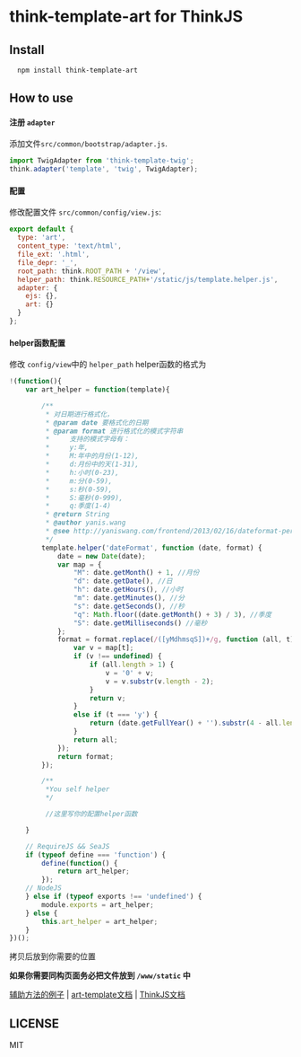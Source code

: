 # think-template-art for ThinkJS

## Install

```sh
  npm install think-template-art
```

## How to use

#### 注册 `adapter`

添加文件`src/common/bootstrap/adapter.js`.
```javascript
import TwigAdapter from 'think-template-twig';
think.adapter('template', 'twig', TwigAdapter);
```

#### 配置

修改配置文件 `src/common/config/view.js`:
```javascript
export default {
  type: 'art',
  content_type: 'text/html',
  file_ext: '.html',
  file_depr: '_',
  root_path: think.ROOT_PATH + '/view',
  helper_path: think.RESOURCE_PATH+'/static/js/template.helper.js',
  adapter: {
    ejs: {},
    art: {}
  }
};
```
#### helper函数配置
修改 `config/view`中的 `helper_path` helper函数的格式为
```javascript
!(function(){
    var art_helper = function(template){

        /**
         * 对日期进行格式化，
         * @param date 要格式化的日期
         * @param format 进行格式化的模式字符串
         *     支持的模式字母有：
         *     y:年,
         *     M:年中的月份(1-12),
         *     d:月份中的天(1-31),
         *     h:小时(0-23),
         *     m:分(0-59),
         *     s:秒(0-59),
         *     S:毫秒(0-999),
         *     q:季度(1-4)
         * @return String
         * @author yanis.wang
         * @see http://yaniswang.com/frontend/2013/02/16/dateformat-performance/
         */
        template.helper('dateFormat', function (date, format) {
            date = new Date(date);
            var map = {
                "M": date.getMonth() + 1, //月份
                "d": date.getDate(), //日
                "h": date.getHours(), //小时
                "m": date.getMinutes(), //分
                "s": date.getSeconds(), //秒
                "q": Math.floor((date.getMonth() + 3) / 3), //季度
                "S": date.getMilliseconds() //毫秒
            };
            format = format.replace(/([yMdhmsqS])+/g, function (all, t) {
                var v = map[t];
                if (v !== undefined) {
                    if (all.length > 1) {
                        v = '0' + v;
                        v = v.substr(v.length - 2);
                    }
                    return v;
                }
                else if (t === 'y') {
                    return (date.getFullYear() + '').substr(4 - all.length);
                }
                return all;
            });
            return format;
        });

        /**
         *You self helper
         */

         //这里写你的配置helper函数

    }

    // RequireJS && SeaJS
    if (typeof define === 'function') {
        define(function() {
            return art_helper;
        });
    // NodeJS
    } else if (typeof exports !== 'undefined') {
        module.exports = art_helper;
    } else {
        this.art_helper = art_helper;
    }
})();
```
拷贝后放到你需要的位置

**如果你需要同构页面务必把文件放到 `/www/static` 中**

[辅助方法的例子](http://aui.github.io/artTemplate/demo/helper.html)
 | [art-template文档](https://github.com/aui/artTemplate) | [ThinkJS文档](https://thinkjs.org/zh-cn/doc/index.html)
## LICENSE

MIT

